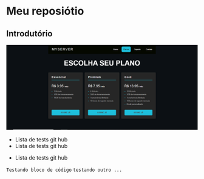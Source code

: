 # Meu reposiótio
## Introdutório
![test](pagdeEscolhadeplanos.PNG)
- Lista de tests git hub
- Lista de tests git hub
* Lista de tests git hub


``` Testando bloco de código ```
` testando outro ... `
